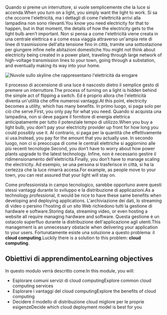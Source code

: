 <span data-ttu-id="71801-101">Quando si preme un interruttore, si vuole semplicemente che la luce si accenda.</span><span class="sxs-lookup"><span data-stu-id="71801-101">When you turn on a light, you simply want the light to work.</span></span> <span data-ttu-id="71801-102">Si sa che occorre l'elettricità, ma i dettagli di come l'elettricità arrivi alla lampadina non sono rilevanti.</span><span class="sxs-lookup"><span data-stu-id="71801-102">You know you need electricity for that to happen, but in that moment, the details of how the electricity gets to the light bulb aren’t important.</span></span> <span data-ttu-id="71801-103">Non si pensa a come l'elettricità viene creata in una centrale elettrica e a come essa viaggia attraverso un'ampia rete di linee di trasmissione dell'alta tensione fino in città, tramite una sottostazione per giungere infine nelle abitazioni domestiche.</span><span class="sxs-lookup"><span data-stu-id="71801-103">You might not think about electricity being created in a power plant, traveling through large network of high-voltage transmission lines to your town, going through a substation, and eventually making its way into your home.</span></span>

![Nuvole sullo skyline che rappresentano l'elettricità da erogare](../media/1-heading.png)

<span data-ttu-id="71801-105">Il processo di accensione di una luce è nascosto dietro il semplice gesto di premere un interruttore.</span><span class="sxs-lookup"><span data-stu-id="71801-105">The process of turning on a light is hidden behind the simple act of flipping a switch.</span></span> <span data-ttu-id="71801-106">Ed è proprio allora che l'elettricità diventa un'utilità che offre numerosi vantaggi.</span><span class="sxs-lookup"><span data-stu-id="71801-106">At this point, electricity becomes a utility, which has many benefits.</span></span> <span data-ttu-id="71801-107">In primo luogo, si paga solo per ciò che serve.</span><span class="sxs-lookup"><span data-stu-id="71801-107">First, you only pay for what you need.</span></span> <span data-ttu-id="71801-108">Quando si acquista una lampadina, non si deve pagare il fornitore di energia elettrica anticipatamente per tutto il potenziale tempo di utilizzo.</span><span class="sxs-lookup"><span data-stu-id="71801-108">When you buy a light bulb, you don’t pay your electricity provider up front for how long you could possibly use it.</span></span> <span data-ttu-id="71801-109">Al contrario, si paga per la quantità che effettivamente si usa.</span><span class="sxs-lookup"><span data-stu-id="71801-109">Instead, you pay for the amount that you actually use.</span></span> <span data-ttu-id="71801-110">In secondo luogo, non ci si preoccupa di come le centrali elettriche si aggiornino alle più recenti tecnologie.</span><span class="sxs-lookup"><span data-stu-id="71801-110">Second, you don’t have to worry about how power plants upgrade to the latest technology.</span></span> <span data-ttu-id="71801-111">Infine, non è necessario gestire il ridimensionamento dell'elettricità.</span><span class="sxs-lookup"><span data-stu-id="71801-111">Finally, you don’t have to manage scaling the electricity.</span></span> <span data-ttu-id="71801-112">Ad esempio, se una persona si trasferisce in città, si ha la certezza che la luce rimarrà accesa.</span><span class="sxs-lookup"><span data-stu-id="71801-112">For example, as people move to your town, you can rest assured that your light will stay on.</span></span>

<span data-ttu-id="71801-113">Come professionista in campo tecnologico, sarebbe opportuno avere questi stessi vantaggi durante lo sviluppo e la distribuzione di applicazioni.</span><span class="sxs-lookup"><span data-stu-id="71801-113">As a technology professional, it would be nice to have these same benefits when developing and deploying applications.</span></span> <span data-ttu-id="71801-114">L'archiviazione dei dati, lo streaming di video o persino l'hosting di un sito Web richiedono tutti la gestione di hardware e software.</span><span class="sxs-lookup"><span data-stu-id="71801-114">Storing data, streaming video, or even hosting a website all require managing hardware and software.</span></span> <span data-ttu-id="71801-115">Questa gestione è un ostacolo superfluo durante la distribuzione dell'applicazione agli utenti.</span><span class="sxs-lookup"><span data-stu-id="71801-115">This management is an unnecessary obstacle when delivering your application to your users.</span></span> <span data-ttu-id="71801-116">Fortunatamente esiste una soluzione a questo problema: il **cloud computing**.</span><span class="sxs-lookup"><span data-stu-id="71801-116">Luckily there is a solution to this problem: **cloud computing**.</span></span>

## <a name="learning-objectives"></a><span data-ttu-id="71801-117">Obiettivi di apprendimento</span><span class="sxs-lookup"><span data-stu-id="71801-117">Learning objectives</span></span>

<span data-ttu-id="71801-118">In questo modulo verrà descritto come:</span><span class="sxs-lookup"><span data-stu-id="71801-118">In this module, you will:</span></span>

- <span data-ttu-id="71801-119">Esplorare comuni servizi di cloud computing</span><span class="sxs-lookup"><span data-stu-id="71801-119">Explore common cloud computing services</span></span>
- <span data-ttu-id="71801-120">Esplorare i vantaggi del cloud computing</span><span class="sxs-lookup"><span data-stu-id="71801-120">Explore the benefits of cloud computing</span></span>
- <span data-ttu-id="71801-121">Decidere il modello di distribuzione cloud migliore per le proprie esigenze</span><span class="sxs-lookup"><span data-stu-id="71801-121">Decide which cloud deployment model is best for you</span></span>
